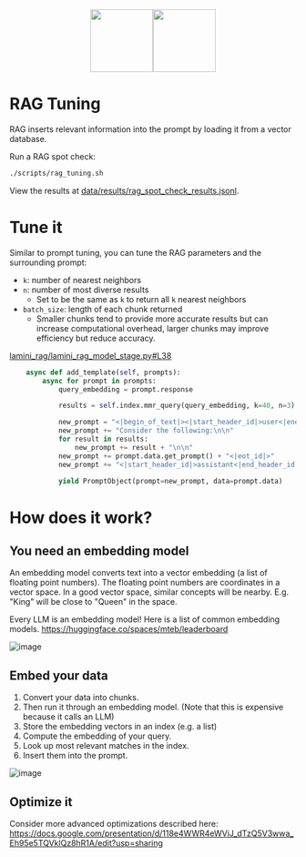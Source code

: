 <div align="center">
<img src="https://avatars.githubusercontent.com/u/130713213?s=200&v=4" width="110"><img src="https://huggingface.co/lamini/instruct-peft-tuned-12b/resolve/main/Lamini_logo.png?max-height=110" height="110">
</div>

# RAG Tuning

RAG inserts relevant information into the prompt by loading it from a vector database.

Run a RAG spot check:

```bash
./scripts/rag_tuning.sh
```

View the results at [data/results/rag_spot_check_results.jsonl](data/results/rag_spot_check_results.jsonl).

# Tune it
Similar to prompt tuning, you can tune the RAG parameters and the surrounding prompt:
- `k`: number of nearest neighbors
- `n`: number of most diverse results
    - Set to be the same as `k` to return all `k` nearest neighbors
- `batch_size`: length of each chunk returned
    - Smaller chunks tend to provide more accurate results but can increase computational overhead, larger chunks may improve efficiency but reduce accuracy.

[lamini_rag/lamini_rag_model_stage.py#L38](lamini_rag/lamini_rag_model_stage.py#L38)

```python
    async def add_template(self, prompts):
        async for prompt in prompts:
            query_embedding = prompt.response

            results = self.index.mmr_query(query_embedding, k=40, n=3)

            new_prompt = "<|begin_of_text|><|start_header_id|>user<|end_header_id|>"
            new_prompt += "Consider the following:\n\n"
            for result in results:
                new_prompt += result + "\n\n"
            new_prompt += prompt.data.get_prompt() + "<|eot_id|>"
            new_prompt += "<|start_header_id|>assistant<|end_header_id|>"

            yield PromptObject(prompt=new_prompt, data=prompt.data)
```

# How does it work?

## You need an embedding model

An embedding model converts text into a vector embedding (a list of floating point numbers). The floating point numbers are coordinates in a vector space. In a good vector space, similar concepts will be nearby. E.g. "King" will be close to "Queen" in the space.

Every LLM is an embedding model! Here is a list of common embedding models.  https://huggingface.co/spaces/mteb/leaderboard

![image](https://github.com/lamini-ai/lamini-earnings-sdk/assets/3401278/5628406d-bd44-48f6-b5b5-4446039f5fe6)

## Embed your data

1. Convert your data into chunks.
2. Then run it through an embedding model. (Note that this is expensive because it calls an LLM)
3. Store the embedding vectors in an index (e.g. a list)
4. Compute the embedding of your query.
5. Look up most relevant matches in the index.
6. Insert them into the prompt.

![image](https://github.com/lamini-ai/lamini-earnings-sdk/assets/3401278/3ffc4f2a-e96b-4949-b7c0-ee86967d36bf)

## Optimize it

Consider more advanced optimizations described here: https://docs.google.com/presentation/d/118e4WWR4eWViJ_dTzQ5V3wwa_Eh95e5TQVklQz8hR1A/edit?usp=sharing
